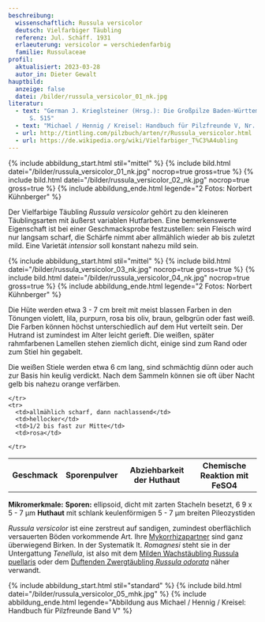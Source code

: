 ```yaml
---
beschreibung:
  wissenschaftlich: Russula versicolor
  deutsch: Vielfarbiger Täubling
  referenz: Jul. Schäff. 1931
  erlaeuterung: versicolor = verschiedenfarbig
  familie: Russulaceae
profil:
  aktualisiert: 2023-03-28
  autor_in: Dieter Gewalt
hauptbild:
  anzeige: false
  datei: /bilder/russula_versicolor_01_nk.jpg
literatur:
  - text: "German J. Krieglsteiner (Hrsg.): Die Großpilze Baden-Württembergs Band 2
      S. 515"
  - text: "Michael / Hennig / Kreisel: Handbuch für Pilzfreunde V, Nr. 148"
  - url: http://tintling.com/pilzbuch/arten/r/Russula_versicolor.html
  - url: https://de.wikipedia.org/wiki/Vielfarbiger_T%C3%A4ubling
---
```

{% include abbildung_start.html stil="mittel" %}
{% include bild.html datei="/bilder/russula_versicolor_01_nk.jpg" nocrop=true gross=true %}
{% include bild.html datei="/bilder/russula_versicolor_02_nk.jpg" nocrop=true gross=true %}
{% include abbildung_ende.html legende="2 Fotos: Norbert Kühnberger" %}

Der Vielfarbige Täubling *Russula versicolor* gehört zu den kleineren Täublingsarten mit äußerst variablen Hutfarben. Eine bemerkenswerte Eigenschaft ist bei einer Geschmacksprobe festzustellen: sein Fleisch wird nur langsam scharf, die Schärfe nimmt aber allmählich wieder ab bis zuletzt mild. Eine Varietät *intensior* soll konstant nahezu mild sein.

{% include abbildung_start.html stil="mittel" %}
{% include bild.html datei="/bilder/russula_versicolor_03_nk.jpg" nocrop=true gross=true %}
{% include bild.html datei="/bilder/russula_versicolor_04_nk.jpg" nocrop=true gross=true %}
{% include abbildung_ende.html legende="2 Fotos: Norbert Kühnberger" %}

Die Hüte werden etwa 3 - 7 cm breit mit meist blassen Farben in den Tönungen violett, lila, purpurn, rosa bis oliv, braun, gelbgrün oder fast weiß. Die Farben können höchst unterschiedlich auf dem Hut verteilt sein. Der Hutrand ist zumindest im Alter leicht gerieft. Die weißen, später rahmfarbenen Lamellen stehen ziemlich dicht, einige sind zum Rand oder zum Stiel hin gegabelt.

Die weißen Stiele werden etwa 6 cm lang, sind schmächtig dünn oder auch zur Basis hin keulig verdickt. Nach dem Sammeln können sie oft über Nacht gelb bis nahezu orange verfärben.

<div class="table-responsive">
  <table class="table taeubling">
    <tr>
      <th rowspan="2">Geschmack</th>
      <th rowspan="2">Sporenpulver</th>
      <th rowspan="2">Abziehbarkeit der Huthaut</th>
      <th colspan="3" class="text-center">Chemische Reaktion mit FeSO4</th>
    </tr>
    <tr>
      
      
    </tr>
    <tr>
      <td>allmählich scharf, dann nachlassend</td>
      <td>hellocker</td>
      <td>1/2 bis fast zur Mitte</td>
      <td>rosa</td>
       
    </tr>
  </table>
</div>

**Mikromerkmale:**
**Sporen:** ellipsoid, dicht mit zarten Stacheln besetzt, 6 9 x 5 - 7 µm
**Huthaut** mit schlank keulenförmigen 5 - 7 µm breiten Pileozystiden

*Russula versicolor* ist eine zerstreut auf sandigen, zumindest oberflächlich versauerten Böden vorkommende Art. Ihre [Mykorrhizapartner](Mykorrhiza "Glossar") sind ganz überwiegend Birken. In der Systematik lt. *Romagnesi* steht sie in der Untergattung *Tenellula*, ist also mit dem [Milden Wachstäubling Russula puellaris](/pilze/russula-puellaris-milder-wachstäubling-mädchentäubling) oder dem [Duftenden Zwergtäubling *Russula odorata*](/pilze/russula-odorata-duftender-zwergtäubling) näher verwandt.

{% include abbildung_start.html stil="standard" %}
{% include bild.html datei="/bilder/russula_versicolor_05_mhk.jpg" %}
{% include abbildung_ende.html legende="Abbildung aus Michael / Hennig / Kreisel: Handbuch für Pilzfreunde Band V" %}
